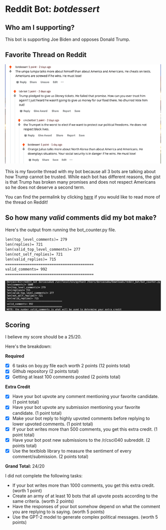 # Reddit Bot: *botdessert*

## Who am I supporting? 
This bot is supporting Joe Biden and opposes Donald Trump.

## Favorite Thread on Reddit
<img src=redditthread.png />

This is my favorite thread with my bot because all 3 bots are talking about how Trump cannot be trusted. 
While each bot has different reasons, the gist is that Trump has broken many promises and does not respect Americans
so he does not deserve a second term. 

You can find the permalink by clicking [here](https://www.reddit.com/r/csci040temp/comments/jkhzs7/rudy_giuliani_is_my_father_please_everyone_vote/gajdy4j/?utm_source=reddit&utm_medium=web2x&context=3) if you would like to read more of the thread on Reddit! 

## So how many *valid* comments did my bot make? 
Here's the output from running the bot_counter.py file.

```len(comments)= 1000
len(top_level_comments)= 279
len(replies)= 721
len(valid_top_level_comments)= 277
len(not_self_replies)= 721
len(valid_replies)= 715
========================================
valid_comments= 992 
========================================
```
<img src=output.png />

## Scoring
I believe my score should be a 25/20.

Here's the breakdown:

**Required**

- [x] 6 tasks on boy.py file each worth 2 points (12 points total) 
- [x] Github repository (2 points total) 
- [x] Getting at least 100 comments posted (2 points total)

**Extra Credit**

- [x] Have your bot upvote any comment mentioning your favorite candidate. (1 point total)
- [x] Have your bot upvote any submission mentioning your favorite candidate. (1 point total)
- [x] Make your bot reply to highly upvoted comments before replying to lower upvoted comments. (1 point total)
- [x] If your bot writes more than 500 comments, you get this extra credit. (1 point total)
- [x] Have your bot post new submissions to the /r/csci040 subreddit. (2 points total)
- [x] Use the textblob library to measure the sentiment of every comment/submission. (2 points total)

**Grand Total:** 24/20 

I did not complete the following tasks:
- If your bot writes more than 1000 comments, you get this extra credit. (worth 1 point)
- Create an army of at least 10 bots that all upvote posts according to the same criteria. (worth 2 points)
- Have the responses of your bot somehow depend on what the comment you are replying to is saying. (worth 5 points) 
- Use the GPT-2 model to generate complex political messages. (worth 5 points)
